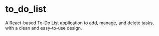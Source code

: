 # to_do_list
A React-based To-Do List application to add, manage, and delete tasks, with a clean and easy-to-use design.

